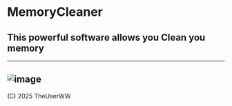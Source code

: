 # MemoryCleaner
## This powerful software allows you Clean you memory
------------------------------------------------------------------------------------------
![image](https://github.com/user-attachments/assets/43384047-2d46-4e44-81cc-fa766619f382)
------------------------------------------------------------------------------------------
(C) 2025 TheUserWW
